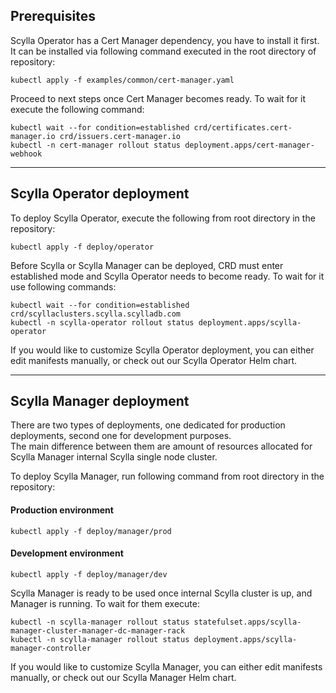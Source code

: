 ## Prerequisites

Scylla Operator has a Cert Manager dependency, you have to install it first. 
It can be installed via following command executed in the root directory of repository:
```shell
kubectl apply -f examples/common/cert-manager.yaml
```

Proceed to next steps once Cert Manager becomes ready. To wait for it execute the following command:
```shell
kubectl wait --for condition=established crd/certificates.cert-manager.io crd/issuers.cert-manager.io
kubectl -n cert-manager rollout status deployment.apps/cert-manager-webhook
```

---

## Scylla Operator deployment

To deploy Scylla Operator, execute the following from root directory in the repository:
```shell
kubectl apply -f deploy/operator
```

Before Scylla or Scylla Manager can be deployed, CRD must enter established mode and Scylla Operator needs to become ready.
To wait for it use following commands:
```shell
kubectl wait --for condition=established crd/scyllaclusters.scylla.scylladb.com
kubectl -n scylla-operator rollout status deployment.apps/scylla-operator
```

If you would like to customize Scylla Operator deployment, you can either edit manifests manually, 
or check out our Scylla Operator Helm chart.

---

## Scylla Manager deployment

There are two types of deployments, one dedicated for production deployments, second one for development purposes. \
The main difference between them are amount of resources allocated for Scylla Manager internal Scylla single node cluster. 

To deploy Scylla Manager, run following command from root directory in the repository:
#### Production environment
```shell
kubectl apply -f deploy/manager/prod
```

#### Development environment
```shell
kubectl apply -f deploy/manager/dev
```

Scylla Manager is ready to be used once internal Scylla cluster is up, and Manager is running. To wait for them execute:
```shell
kubectl -n scylla-manager rollout status statefulset.apps/scylla-manager-cluster-manager-dc-manager-rack
kubectl -n scylla-manager rollout status deployment.apps/scylla-manager-controller
```

If you would like to customize Scylla Manager, you can either edit manifests manually, 
or check out our Scylla Manager Helm chart.
